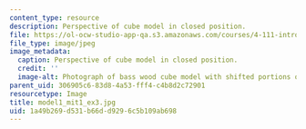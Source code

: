 ```yaml
---
content_type: resource
description: Perspective of cube model in closed position.
file: https://ol-ocw-studio-app-qa.s3.amazonaws.com/courses/4-111-introduction-to-architecture-environmental-design-spring-2014/1a49b269d531b66dd9296c5b109ab698_model1_mit1_ex3.jpg
file_type: image/jpeg
image_metadata:
  caption: Perspective of cube model in closed position.
  credit: ''
  image-alt: Photograph of bass wood cube model with shifted portions of the cube.
parent_uid: 306905c6-83d8-4a53-fff4-c4b8d2c72901
resourcetype: Image
title: model1_mit1_ex3.jpg
uid: 1a49b269-d531-b66d-d929-6c5b109ab698
---
```

